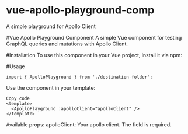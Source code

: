 # vue-apollo-playground-comp
A simple playground for Apollo Client

#Vue Apollo Playground Component
A simple Vue component for testing GraphQL queries and mutations with Apollo Client.

#Installation
To use this component in your Vue project, install it via npm:

#Usage
```
import { ApolloPlayground } from './destination-folder';
```
Use the component in your template:
```
Copy code
<template>
  <ApolloPlayground :apolloClient="apolloClient" />
</template>
```

Available props:
apolloClient: Your apollo client. The field is required.

